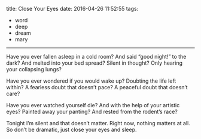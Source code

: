 title: Close Your Eyes
date: 2016-04-26 11:52:55
tags:
- word
- deep
- dream
- mary
---

<p>Have you ever fallen asleep in a cold room? <!-- more --> And said &#147;good night!&#148; to the dark? And melted into your bed spread? Silent in thought? Only hearing your collapsing lungs?</p>
<p>Have you ever wondered if you would wake up? Doubting the life left within? A fearless doubt that doesn&#8217;t pace? A peaceful doubt that doesn&#8217;t care?</p>
<p>Have you ever watched yourself die? And with the help of your artistic eyes? Painted away your panting? And rested from the rodent&#8217;s race?</p>
<p>Tonight I&#8217;m silent and that doesn&#8217;t matter. Right now, nothing matters at all. So don&#8217;t be dramatic, just close your eyes and sleep.</p>
